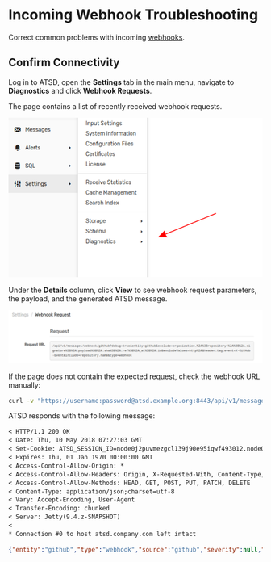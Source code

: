 # Incoming Webhook Troubleshooting

Correct common problems with incoming [webhooks](https://axibase.com/docs/atsd/api/data/messages/webhook.html).

## Confirm Connectivity

Log in to ATSD, open the **Settings** tab in the main menu, navigate to **Diagnostics** and click **Webhook Requests**.

The page contains a list of recently received webhook requests.

![](./images/webhook-diag.png)

Under the **Details** column, click **View** to see webhook request parameters, the payload, and the generated ATSD message.

![](./images/webhook-confirm.png)

If the page does not contain the expected request, check the webhook URL manually:

```sh
curl -v "https://username:password@atsd.example.org:8443/api/v1/messages/webhook/github?ping=true&debug=true"
```

ATSD responds with the following message:

```txt
< HTTP/1.1 200 OK
< Date: Thu, 10 May 2018 07:27:03 GMT
< Set-Cookie: ATSD_SESSION_ID=node0j2puvmezgcl139j90e95iqwf493012.node0;Path=/;Secure
< Expires: Thu, 01 Jan 1970 00:00:00 GMT
< Access-Control-Allow-Origin: *
< Access-Control-Allow-Headers: Origin, X-Requested-With, Content-Type, Accept, Authorization
< Access-Control-Allow-Methods: HEAD, GET, POST, PUT, PATCH, DELETE
< Content-Type: application/json;charset=utf-8
< Vary: Accept-Encoding, User-Agent
< Transfer-Encoding: chunked
< Server: Jetty(9.4.z-SNAPSHOT)
<
* Connection #0 to host atsd.company.com left intact
```

```json
{"entity":"github","type":"webhook","source":"github","severity":null,"tags":{"ping":"true","request_ip":"192.0.2.1"},"date":"2018-05-10T07:27:03.819Z"}
```
